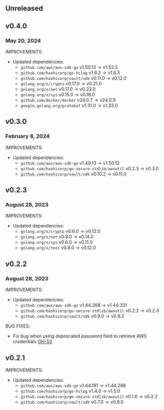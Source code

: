 ## Unreleased

## v0.4.0
### May 20, 2024

IMPROVEMENTS:
* Updated dependencies:
  * `github.com/aws/aws-sdk-go` v1.50.13 -> v1.53.5
  * `github.com/hashicorp/go-hclog` v1.6.2 -> v1.6.3
  * `github.com/hashicorp/vault/sdk` v0.11.0 -> v0.12.0
  * `golang.org/x/crypto` v0.17.0 -> v0.21.0
  * `golang.org/x/net` v0.17.0 -> v0.23.0
  * `golang.org/x/sys` v0.15.0 -> v0.18.0
  * `github.com/docker/docker` v24.0.7 -> v24.0.9
  * `google.golang.org/protobuf` v1.31.0 -> v1.33.0

## v0.3.0
### February 8, 2024

IMPROVEMENTS:
* Updated dependencies:
  * `github.com/aws/aws-sdk-go` v1.49.13 -> v1.50.13
  * `github.com/hashicorp/go-secure-stdlib/awsutil` v0.2.3 -> v0.3.0
  * `github.com/hashicorp/vault/sdk` v0.10.2 -> v0.11.0

## v0.2.3
### August 28, 2023

IMPROVEMENTS:
* Updated dependencies:
  * `golang.org/x/crypto` v0.6.0 -> v0.12.0
  * `golang.org/x/net` v0.8.0 -> v0.14.0
  * `golang.org/x/sys` v0.6.0 -> v0.11.0
  * `golang.org/x/text` v0.8.0 -> v0.12.0

## v0.2.2
### August 28, 2023

IMPROVEMENTS:
* Updated dependencies:
  * `github.com/aws/aws-sdk-go` v1.44.268 -> v1.44.331
  * `github.com/hashicorp/go-secure-stdlib/awsutil` v0.2.2 -> v0.2.3
  * `github.com/hashicorp/vault/sdk` v0.9.0 -> v0.9.2

BUG FIXES:
* Fix bug when using deprecated password field to retrieve AWS credentials [GH-53](https://github.com/hashicorp/vault-plugin-database-redis-elasticache/pull/53)

## v0.2.1

IMPROVEMENTS:
* Updated dependencies:
   * `github.com/aws/aws-sdk-go` v1.44.191 -> v1.44.268
   * `github.com/hashicorp/go-hclog` v1.4.0 -> v1.5.0
   * `github.com/hashicorp/go-secure-stdlib/awsutil` v0.1.6 -> v0.2.2
   * `github.com/hashicorp/vault/sdk` v0.7.0 -> v0.9.0
